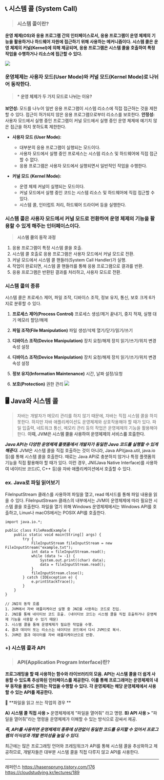 ## 📞 시스템 콜 (System Call)
> ### 시스템 콜이란?
**운영 체제(OS)와 응용 프로그램 간의 인터페이스로서, 응용 프로그램이 운영 체제의 기능을 활용하거나 하드웨어 자원에 접근하기 위해 사용하는 메커니즘이다. 시스템 콜은 운영 체제의 커널(Kernel)에 의해 제공되며, 응용 프로그램은 시스템 콜을 호출하여 특정 작업을 수행하거나 리소스에 접근할 수 있다.**

![](https://velog.velcdn.com/images/nyoung215/post/79f32900-1f4a-4b09-b219-e07ae38c33b5/image.png)

### 운영체제는 사용자 모드(User Mode)와 커널 모드(Kernel Mode)로 나뉘어 동작한다.
> #### * 운영 체제가 두 가지 모드로 나뉘는 이유?
**보안성:** 모드를 나누어 일반 응용 프로그램이 시스템 리소스에 직접 접근하는 것을 제한할 수 있다. 접근이 허가되지 않은 응용 프로그램으로부터 리소스를 보호한다.
**안정성:** 사용자 모드에서 실행 중인 프로그램이 커널 모드에서 실행 중인 운영 체제에 예기치 않은 접근을 하지 못하도록 제한한다.

- **사용자 모드 (User Mode):**
    - 대부분의 응용 프로그램이 실행되는 모드이다.
    - 사용자 모드에서 실행 중인 프로세스는 시스템 리소스 및 하드웨어에 직접 접근할 수 없다.
    - 응용 프로그램은 사용자 모드에서 실행되면서 일반적인 작업을 수행한다.

- **커널 모드 (Kernel Mode):**
    - 운영 체제 커널이 실행되는 모드이다.
    - 커널 모드에서 실행 중인 코드는 시스템 리소스 및 하드웨어에 직접 접근할 수 있다.
    - 시스템 콜, 인터럽트 처리, 하드웨어 드라이버 등을 실행한다.

### 시스템 콜은 사용자 모드에서 커널 모드로 전환하여 운영 체제의 기능을 활용할 수 있게 해주는 인터페이스이다.

> **시스템 콜의 동작 과정**
1. 응용 프로그램이 특정 시스템 콜을 호출.
2. 시스템 콜 호출로 응용 프로그램은 사용자 모드에서 커널 모드로 전환.
3. 커널 모드에서 시스템 콜 핸들러(System Call Handler)가 실행.
4. 작업이 완료되면, 시스템 콜 핸들러를 통해 응용 프로그램으로 결과를 반환.
5. 응용 프로그램은 반환된 결과를 처리하고, 사용자 모드로 전환.

### 시스템 콜의 종류
시스템 콜은 프로세스 제어, 파일 조작, 디바이스 조작, 정보 유지, 통신, 보호 크게 6가지로 분류할 수 있다.

1. **프로세스 제어(Process Control)**
   프로세스 생성/제거
   끝내기, 중지
   적재, 실행
   대기
   메모리 할당/해제

2. **파일 조작(File Manipulation)**
   파일 생성/삭제
   열기/닫기/읽기/쓰기
3. **디바이스 조작(Device Manipulation)**
   장치 요청/해제
   장치 읽기/쓰기/위치 변경
   속성 설정
4. **디바이스 조작(Device Manipulation)**
   장치 요청/해제
   장치 읽기/쓰기/위치 변경
   속성 설정
5. **정보 유지(Information Maintenance)**
   시간, 날짜 설정/요청
6. **보호(Protection)**
   권한 관리
   ![](https://velog.velcdn.com/images/nyoung215/post/74478371-485f-43d3-8d37-71b986ac7e50/image.png)


## 🖥️ Java와 시스템 콜
> 자바는 개발자가 메모리 관리를 하지 않기 때문에, 자바는 직접 시스템 콜을 하지 못한다. 하지만 자바 애플리케이션도 운영체제와 상호작용해야 할 때가 있다. 파일 입출력, 네트워크 통신, 메모리 관리 등의 작업은 운영체제의 기능을 활용해야 한다.
**이때, JVM은 시스템 콜을 사용하여 운영체제의 서비스를 호출한다.**

_**Java API는 다양한 운영체제 플랫폼에서 개발자가 동일한 Java 코드를 실행할 수 있게 해준다.**_
JVM은 시스템 콜을 직접 호출하는 것이 아니라, Java API(java.util, java.io 등)를 통해 시스템 콜을 호출한다.
때로는 Java API로 충분하지 않거나 특정 플랫폼의 기능을 직접 활용해야 할 때가 있다. 이런 경우, JNI(Java Native Interface)를 사용하여 네이티브 코드(C, C++ 등)을 자바 애플리케이션에서 호출할 수 있다.

### ex. Java로 파일 읽어보기

FileInputStream 클래스를 사용하여 파일을 열고, read 메서드를 통해 파일 내용을 읽을 수 있다.
FileInputStream 클래스의 내부에서는 JVM이 운영체제에 따라 필요한 시스템 콜을 호출한다. 파일을 열기 위해 Windows 운영체제에서는 Windows API를 호출하고, Linux나 macOS에서는 POSIX API를 호출한다.
```
import java.io.*;

public class FileReadExample {
    public static void main(String[] args) {
        try {
            FileInputStream fileInputStream = new FileInputStream("example.txt");
            int data = fileInputStream.read();
            while (data != -1) {
                System.out.print((char) data);
                data = fileInputStream.read();
            }
            fileInputStream.close();
        } catch (IOException e) {
            e.printStackTrace();
        }
    }
}

```

```
// JNI의 동작 흐름
1. JVM에서 자바 애플리케이션 실행 중 JNI를 사용하는 코드로 진입.
2. JNI를 통해 네이티브 코드 호출. (네이티브 코드는 시스템 콜을 직접 호출하거나 운영체제 기능을 사용할 수 있기 때문)
3. 시스템 콜을 통해 운영체제가 필요한 작업을 수행.
4. 결과 데이터 또는 리소스는 네이티브 코드에서 다시 JVM으로 복사.
5. JVM은 결과 데이터를 자바 애플리케이션으로 반환.
```

### +) 시스템 콜과 API

> ### **API(Application Program Interface)란?**
**프로그래밍을 할 때 사용하는 함수와 라이브러리의 모음. API는 시스템 콜을 더 쉽게 사용할 수 있도록 추상화된 인터페이스를 제공한다. 이를 통해 프로그래머는 운영체제의 내부 동작을 몰라도 원하는 작업을 수행할 수 있다. 각 운영체제는 해당 운영체제에서 사용할 수 있는 API를 제공한다.**

📖 **파일을 읽고 쓰는 작업의 경우
**

**A) 시스템 콜 직접 사용 >** 운영체제에게 "파일을 열어줘" 라고 명령.
**B) API 사용 >** "파일을 열어줘"라는 명령을 운영체제가 이해할 수 있는 방식으로 감싸서 제공.

**_즉, API를 사용하면 운영체제의 종류에 상관없이 동일한 코드를 유지할 수 있어서 프로그램의 이식성과 개발 편의성을 높일 수 있다._**

최근에는 많은 프로그래밍 언어와 프레임워크가 API를 통해 시스템 콜을 추상화하고 제공하므로, 개발자들은 대부분 시스템 콜을 직접 다루지 않고 API를 사용한다.

***

래퍼런스
https://hasensprung.tistory.com/176
https://cloudstudying.kr/lectures/189